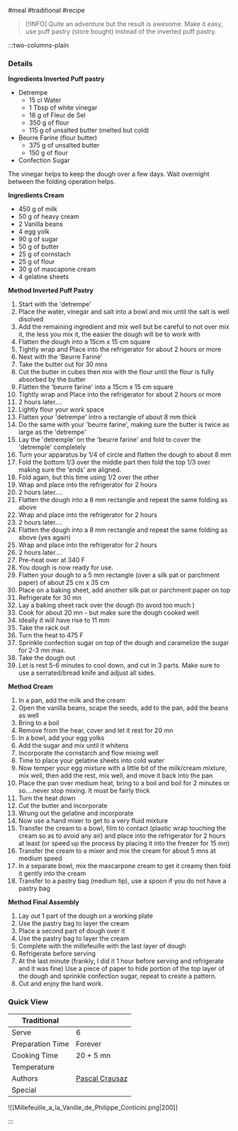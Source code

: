 #meal #traditional #recipe

> [!INFO]
> Quite an adventure but the result is awesome. Make it easy, use puff pastry (store bought) instead of the inverted puff pastry.

:::two-columns-plain

### Details
**Ingredients Inverted Puff pastry**

- Detrempe
  - 15 cl Water
  - 1 Tbsp of white vinegar 
  - 18 g of Fleur de Sel
  - 350 g of flour
  - 115 g of unsalted butter (melted but cold)
- Beurre Farine (flour butter)
  - 375 g of unsalted butter
  - 150 g of flour 
- Confection Sugar

The vinegar helps to keep the dough over a few days. Wait overnight between the folding operation helps.


**Ingredients Cream**

- 450 g of milk
- 50 g of heavy cream
- 2 Vanilla beans
- 4 egg yolk
- 90 g of sugar
- 50 g of butter
- 25 g of cornstach
- 25 g of flour
- 30 g of mascapone cream
- 4 gelatine sheets


**Method Inverted Puff Pastry**

1. Start with the 'detrempe'
2. Place the water, vinegar and salt into a bowl and mix until the salt is well disolved
3. Add the remaining ingredient and mix well but be careful to not over mix it, the less you mix it, the easier the dough will be to work with
4. Flatten the dough into a 15cm x 15 cm square
5. Tightly wrap and Place into the refrigerator for about 2 hours or more
6. Next with the 'Beurre Farine'
7. Take the butter out for 30 mns
8. Cut the butter in cubes then mix with the flour until the flour is fully absorbed by the butter
9. Flatten the 'beurre farine' into a 15cm x 15 cm square
10. Tightly wrap and Place into the refrigerator for about 2 hours or more
11. 2 hours later....
12. Lightly flour your work space
13. Flatten your 'detrempe' intro a rectangle of about 8 mm thick
14. Do the same with your 'beurre farine', making sure the butter is twice as large as the 'detrempe'
15. Lay the 'detremple' on the 'beurre farine' and fold to cover the 'detremple' completely
16. Turn your apparatus by 1/4 of circle and flatten the dough to about 8 mm
17. Fold the bottom 1/3 over the middle part then fold the top 1/3 over making sure the 'ends' are aligned.
18. Fold again, but this time using 1/2 over the other
19. Wrap and place into the refrigerator for 2 hours
20. 2 hours later....
21. Flatten the dough into a 8 mm rectangle and repeat the same folding as above
22. Wrap and place into the refrigerator for 2 hours
23. 2 hours later....
24. Flatten the dough into a 8 mm rectangle and repeat the same folding as above (yes again)
25. Wrap and place into the refrigerator for 2 hours
26. 2 hours later....
27. Pre-heat over at 340 F
28. You dough is now ready for use.
29. Flatten your dough to a 5 mm rectangle (over a silk pat or parchment paper) of about 25 cm x 35 cm
30. Place on a baking sheet, add another silk pat or parchment paper on top
31. Refrigerate for 30 mn
32. Lay a baking sheet rack over the dough (to avoid too much )
33. Cook for about 20 mn - but make sure the dough cooked well
34. Ideally it will have rise to 11 mm
35. Take the rack out
36. Turn the heat to 475 F
37. Sprinkle confection sugar on top of the dough and caramelize the sugar for 2-3 mn max.
38. Take the dough out
39. Let is rest 5-6 minutes to cool down, and cut in 3 parts. Make sure to use a serrated/bread knife and adjust all sides. 

  


**Method Cream**

1. In a pan, add the milk and the cream
2. Open the vanilla beans, scape the seeds, add to the pan, add the beans as well
3. Bring to a boil
4. Remove from the hear, cover and let it rest for 20 mn
5. In a bowl, add your egg yolks
6. Add the sugar and mix until it whitens
7. Incorporate the cornstarch and flow mixing well
8. Time to place your gelatine sheets into cold water
9. Now temper your egg mixture with a little bit of the milk/cream mixture, mix well, then add the rest, mix well, and move it back into the pan
10. Place the pan over medium heat, bring to a boil and boil for 2 minutes or so....never stop mixing. It must be fairly thick
11. Turn the heat down
12. Cut the butter and incorporate
13. Wrung out the gelatine and incorporate
14. Now use a hand mixer to get to a very fluid mixture
15. Transfer the cream to a bowl, film to contact (plastic wrap touching the cream so as to avoid any air) and place into the refrigerator for 2 hours at least (or speed up the process by placing it into the freezer for 15 mn)
16. Transfer the cream to a mixer and mix the cream for about 5 mns at medium speed
17. In a separate bowl, mix the mascarpone cream to get it creamy then fold it gently into the cream
18. Transfer to a pastry bag (medium tip), use a spoon if you do not have a pastry bag

  


**Method Final Assembly**

1. Lay out 1 part of the dough on a working plate
2. Use the pastry bag to layer the cream
3. Place a second part of dough over it
4. Use the pastry bag to layer the cream
5. Complete with the millefeuille with the last layer of dough
6. Refrigerate before serving
7. At the last minute (frankly, I did it 1 hour before serving and refrigerate and it was fine) Use a piece of paper to hide portion of the top layer of the dough and sprinkle confection sugar, repeat to create a pattern.
8. Cut and enjoy the hard work.

  

  


  



### Quick View
| Traditional      |                                                |
| ---------------- | ---------------------------------------------- |
| Serve            | 6                                              |
| Preparation Time | Forever                                        |
| Cooking Time     | 20 + 5 mn                                      |
| Temperature      |                                                |
| Authors          | [Pascal Crausaz](mailto:pascal@askpascal.com)  |
| Special          |                                                |

![[Millefeuille_a_la_Vanille_de_Philippe_Conticini.png|200]]

:::

